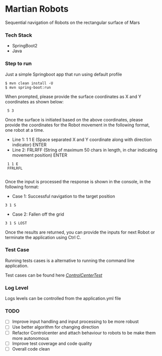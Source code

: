 # Martian Robots

Sequential navigation of Robots on the rectangular surface of Mars

### Tech Stack
- SpringBoot2
- Java


### Step to run 

Just a simple Springboot app that run using default profile

```shell
$ mvn clean install -U
$ mvn spring-boot:run
```

When prompted, please provide the surface coordinates as X and Y coordinates as shown below:

```   
 5 3
```   

Once the surface is initiated based on the above coordinates, please provide the coordinates for the Robot movement
in the following format, one robot at a time.


- Line 1: 1 1 E (Space separated X and Y coordinate along with direction indicator) ENTER
- Line 2: FRLRFF (String of maximum 50 chars in length, in char indicating movement position) ENTER
    
```   
 1 1 E 
 FFRLRFL
 
```  

Once the input is processed the response is shown in the console, in the following format:

- Case 1: Successful navigation to the target position

```  
3 1 S
```  

- Case 2: Fallen off the grid

```  
3 1 S LOST
```  

Once the results are returned, you can provide the inputs for next Robot or terminate the application using Ctrl C.

### Test Case
Running tests cases is a alternative to running the command line application. 

Test cases can be found here [*ControlCenterTest*](src/test/java/com/aaravr/martian/robot/navigator/service/ControlCenterTest.java)

### Log Level
Logs levels can be controlled from the application.yml file

### TODO
- [ ] Improve input handling and input processing to be more robust
- [ ] Use better algorithm for changing direction
- [ ] Refactor Controlcenter and attach behaviour to robots to be make them more autonomous 
- [ ] Improve test coverage and code quality
- [ ] Overall code clean